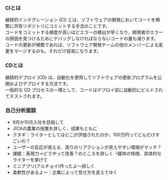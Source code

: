 ### CIとは
継続的インテグレーション (CI) とは、ソフトウェアの開発においてコードを頻繁に共有リポジトリにコミットする手法のことです。 <br>
コードをコミットする頻度が高いほどエラーの検出が早くなり、開発者がエラーの原因を見つけるためにデバッグしなければならないコードの量も減ります。 <br>
コードの更新が頻繁であれば、ソフトウェア開発チームの他のメンバーによる変更をマージするのも、それだけ容易になります。 <br>

### CDとは
継続的デプロイ (CD) は、自動化を使用してソフトウェアの更新プログラムを公開およびデプロイする方法です。<br>
一般的な CD プロセスの一環として、コードはデプロイ前に自動的にビルドされてテストされます。<br>

### 自己分析面談
 - 9月か10月入社を目指して
 - JICAの農業の授業を詳しく、成果もともに
 - クヌギ：ライターとしてはどこが評価されたのか、100万円ってどんだけすごいの？
 - ユーザーの反応が見える、周りのリアクションが見えやすい環境がマッチ？
 - 課題：表現力→どうやって改善？のところを詳しく
└媒体の特徴、具体的なライターを挙げて
 - ミニアプリ(アルチョイ)作ったよ〜詳しく
 - 柔軟性があるよ〜：企業によって見せ方を変えてゆく
